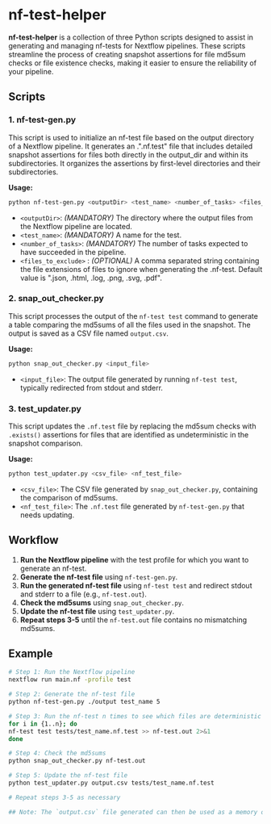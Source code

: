 
# nf-test-helper

**nf-test-helper** is a collection of three Python scripts designed to assist in generating and managing nf-tests for Nextflow pipelines. These scripts streamline the process of creating snapshot assertions for file md5sum checks or file existence checks, making it easier to ensure the reliability of your pipeline.

## Scripts

### 1. nf-test-gen.py
This script is used to initialize an nf-test file based on the output directory of a Nextflow pipeline. It generates an .".nf.test" file that includes detailed snapshot assertions for files both directly in the output_dir and within its subdirectories. It organizes the assertions by first-level directories and their subdirectories.

**Usage:**
```bash
python nf-test-gen.py <outputDir> <test_name> <number_of_tasks> <files_to_exclude>
```

- `<outputDir>`: *(MANDATORY)* The directory where the output files from the Nextflow pipeline are located.
- `<test_name>`: *(MANDATORY)* A name for the test.
- `<number_of_tasks>`: *(MANDATORY)* The number of tasks expected to have succeeded in the pipeline.
- `<files_to_exclude>` : *(OPTIONAL)* A comma separated string containing the file extensions of files to ignore when generating the .nf-test. Default value is ".json, .html, .log, .png, .svg, .pdf".

### 2. snap_out_checker.py
This script processes the output of the `nf-test test` command to generate a table comparing the md5sums of all the files used in the snapshot. The output is saved as a CSV file named `output.csv`.

**Usage:**
```bash
python snap_out_checker.py <input_file>
```

- `<input_file>`: The output file generated by running `nf-test test`, typically redirected from stdout and stderr.

### 3. test_updater.py
This script updates the `.nf.test` file by replacing the md5sum checks with `.exists()` assertions for files that are identified as undeterministic in the snapshot comparison.

**Usage:**
```bash
python test_updater.py <csv_file> <nf_test_file>
```

- `<csv_file>`: The CSV file generated by `snap_out_checker.py`, containing the comparison of md5sums.
- `<nf_test_file>`: The `.nf.test` file generated by `nf-test-gen.py` that needs updating.

## Workflow

1. **Run the Nextflow pipeline** with the test profile for which you want to generate an nf-test.
2. **Generate the nf-test file** using `nf-test-gen.py`.
3. **Run the generated nf-test file** using `nf-test test` and redirect stdout and stderr to a file (e.g., `nf-test.out`).
4. **Check the md5sums** using `snap_out_checker.py`.
5. **Update the nf-test file** using `test_updater.py`.
6. **Repeat steps 3-5** until the `nf-test.out` file contains no mismatching md5sums.

## Example

```bash
# Step 1: Run the Nextflow pipeline
nextflow run main.nf -profile test

# Step 2: Generate the nf-test file
python nf-test-gen.py ./output test_name 5

# Step 3: Run the nf-test n times to see which files are deterministic and which ones aren't and save the output
for i in {1..n}; do
nf-test test tests/test_name.nf.test >> nf-test.out 2>&1 
done

# Step 4: Check the md5sums
python snap_out_checker.py nf-test.out

# Step 5: Update the nf-test file
python test_updater.py output.csv tests/test_name.nf.test

# Repeat steps 3-5 as necessary

## Note: The `output.csv` file generated can then be used as a memory of which files are undeterministic and which files arent't. If the output.csv has been updated with enough nf-test runs, then one can skip the step of running the `nf-test test` command and subsequently the `snap_out_checker.py` script, and just run the `nf-test-gen.py` and `test_updater.py` scripts. This works as long as all of the file names outputted by the new test are already included in the `output.csv` table.
```

